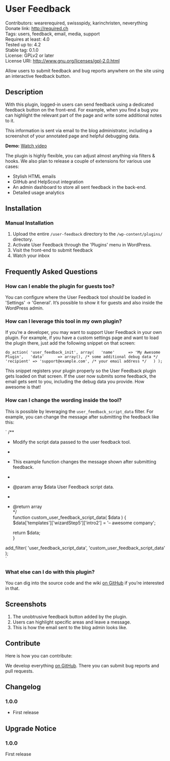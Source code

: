 # User Feedback #
Contributors:      wearerequired, swissspidy, karinchristen, neverything  
Donate link:       http://required.ch  
Tags:              users, feedback, email, media, support  
Requires at least: 4.0  
Tested up to:      4.2  
Stable tag:        0.1.0  
License:           GPLv2 or later  
License URI:       http://www.gnu.org/licenses/gpl-2.0.html  

Allow users to submit feedback and bug reports anywhere on the site using an interactive feedback button.

## Description ##

With this plugin, logged-in users can send feedback using a dedicated feedback button on the front-end. For example, when you find a bug you can highlight the relevant part of the page and write some additional notes to it.

This information is sent via email to the blog administrator, including a screenshot of your annotated page and helpful debugging data.

**Demo:** [Watch video](https://cloudup.com/iUtCz3UGF7e)

The plugin is highly flexible, you can adjust almost anything via filters & hooks. We also plan to release a couple of extensions for various use cases:

* Stylish HTML emails
* GitHub and HelpScout integration
* An admin dashboard to store all sent feedback in the back-end.
* Detailed usage analytics

## Installation ##

### Manual Installation ###

1. Upload the entire `/user-feedback` directory to the `/wp-content/plugins/` directory.
2. Activate User Feedback through the 'Plugins' menu in WordPress.
3. Visit the front-end to submit feedback
4. Watch your inbox

## Frequently Asked Questions ##

### How can I enable the plugin for guests too? ###

You can configure where the User Feedback tool should be loaded in 'Settings' -> 'General'. It’s possible to show it for guests and also inside the WordPress admin.

### How can I leverage this tool in my own plugin? ###
If you’re a developer, you may want to support User Feedback in your own plugin. For example, if you have a custom settings page and want to load the plugin there, just add the following snippet on that screen:

`
do_action( 'user_feedback_init', array(  
	'name'      => 'My Awesome Plugin',  
	'data'      => array(), /* some additional debug data */  
	'recipient' => 'support@example.com', /* your email address */  
) );
`

This snippet registers your plugin properly so the User Feedback plugin gets loaded on that screen. If the user now submits some feedback, the email gets sent to you, including the debug data you provide. How awesome is that!

### How can I change the wording inside the tool? ###

This is possible by leveraging the `user_feedback_script_data` filter. For example, you can change the message after submitting the feedback like this:

`
/**  
 * Modify the script data passed to the user feedback tool.  
  *  
 * This example function changes the message shown after submitting feedback.  
  *  
 * @param array $data User Feedback script data.  
  *  
 * @return array  
*/  
function custom_user_feedback_script_data( $data ) {  
	$data['templates']['wizardStep5']['intro2'] = '&ndash; awesome company';  

	return $data;  
}  

add_filter( 'user_feedback_script_data', 'custom_user_feedback_script_data' );  
`

### What else can I do with this plugin? ###

You can dig into the source code and the wiki [on GitHub](https://github.com/wearerequired/user-feedback) if you’re interested in that.

## Screenshots ##

1. The unobtrusive feedback button added by the plugin.
2. Users can highlight specific areas and leave a message.
3. This is how the email sent to the blog admin looks like.

## Contribute ##

Here is how you can contribute:

We develop everything [on GitHub](https://github.com/wearerequired/user-feedback). There you can submit bug reports and pull requests.

## Changelog ##

### 1.0.0 ###
* First release

## Upgrade Notice ##

### 1.0.0 ###
First release
